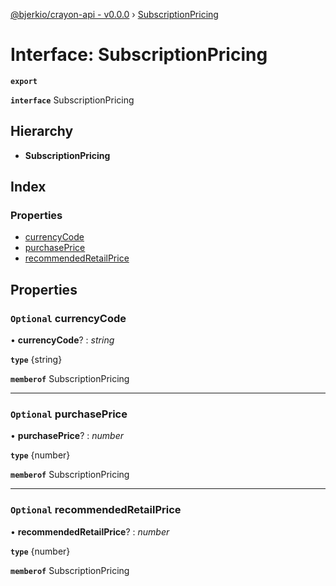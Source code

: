 [@bjerkio/crayon-api - v0.0.0](../README.md) › [SubscriptionPricing](subscriptionpricing.md)

# Interface: SubscriptionPricing

**`export`** 

**`interface`** SubscriptionPricing

## Hierarchy

* **SubscriptionPricing**

## Index

### Properties

* [currencyCode](subscriptionpricing.md#optional-currencycode)
* [purchasePrice](subscriptionpricing.md#optional-purchaseprice)
* [recommendedRetailPrice](subscriptionpricing.md#optional-recommendedretailprice)

## Properties

### `Optional` currencyCode

• **currencyCode**? : *string*

**`type`** {string}

**`memberof`** SubscriptionPricing

___

### `Optional` purchasePrice

• **purchasePrice**? : *number*

**`type`** {number}

**`memberof`** SubscriptionPricing

___

### `Optional` recommendedRetailPrice

• **recommendedRetailPrice**? : *number*

**`type`** {number}

**`memberof`** SubscriptionPricing
